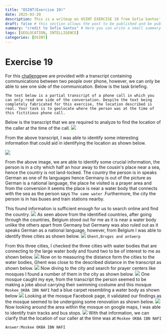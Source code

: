 ```yaml
---
title: "OSINT(Exercise 19)"
date: 2025-03-20
description: This is a writeup on OSINT EXERCISE 19 from Sofia Santos' OSINT analysis and exercises.
draft: false # this section allows the post to be published and be public, is it is set to true the post will not be published.
summary: "credit to Sofia Santos" # Here you can write a small summary of the post if needed
tags: [GEOLOCATION, INTELLIGENCE]
categories: [OSINT]
---
```

# Exercise 19

For this [challenge](https://gralhix.com/list-of-osint-exercises/osint-exercise-019/)we are provided with a transcript containing communications between two people over phone, however, we can only be able to see one side of the communication. Below is the task briefing.
```
The text below is a partial transcript of a phone call in which you can only read one side of the conversation. Despite the text being completely fabricated for this exercise, the location described is real. Your task is to geolocate where the person was at the time of this fictitious phone call.
```
Below is the transcript that we are required to analyze to find the location of the caller at the time of the call.
![](osintexercise019.png)

From the above transcript, I was able to identify some interesting information that could aid in identifying the location as shown below.

![](Pasted%20image%2020250320123430.png)

From the above image, we are able to identify some crucial information, the person is in a city which half an hour away to the cousin's place near a sea, hence the country is not land-locked. The country the person is in speaks German as one of its languages hence Germany is out of the picture as German is a national language, the place he visited is a prayer area and from the conversion it seems the place is near a water body that connects with the sea as the person says `The same water` .Furthermore, the city the person is in has buses and train stations nearby.

This found information is sufficient enough for us to search online and find the country.
![](Pasted%20image%2020250320134759.png)
As seen above from the identified countries, after going through the countries, Belgium stood out for me as it is near a water body unlike the others apart from Germany but Germany was also ruled out as it speaks German as a national language, however, from Belgium I was able to identify three cities as shown below.
![](Pasted%20image%2020250320135519.png)
`Ghent,Bruges and antwerp`

From this three cities, I checked the three cities with water bodies that are connecting to the large water body and found two to be of interest to me as shown below.
![](Pasted%20image%2020250320142904.png)
Now on to measuring the distance form the cities to the water bodies, Ghent was close to the described distance in the transcript as shown below.
![](Pasted%20image%2020250320143126.png)
Now diving to the city and search for prayer centers like mosques I found a number of them in the city as shown below.
![](Pasted%20image%2020250320143351.png)
One mosque caught my eye, from the transcript the person seemed to be making a joke about carrying their swimming costume and this mosque `Moskee OKBA IBN NAFI` had a blue carpet resembling a water body as shown below
![](Pasted%20image%2020250320143654.png)
Looking at the mosque Facebook page, it validated our findings as the mosque seemed to be undergoing some renovation as shown below.
![](Pasted%20image%2020250320144003.png)
Now looking around the area within the mosque on google maps, I was able to identify train tracks and bus stops.
![](Pasted%20image%2020250320144639.png)
With that information, we can clarify that the location of our caller at the time was at `Moskee OKBA IBN NAFI`

`Answer:Moskee OKBA IBN NAFI`



